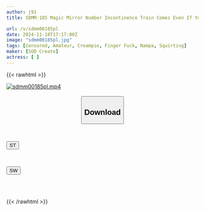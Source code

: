 ```yaml
---
author: j91
title: SDMM-185 Magic Mirror Number Incontinence Train Comes Even If You Refuse, Contrary To Your Heart, Your Body That Has Not Been Used For A Long Time Is Sensitive To Erotic Techniques! Raw Insertion Into Slippery Melting Pussy! Sleeveless Is Full Of Gaps! Limited To 30s And Over Who Are Easily Targeted By Perverts!

url: /v/sdmm00185pl
date: 2024-11-18T17:17:00Z
image: "sdmm00185pl.jpg"
tags: [Censored, Amateur, Creampie, Finger Fuck, Nampa, Squirting]
maker: [SOD Create]
actress: [ ]
---
```



{{< rawhtml >}}

<div class="video" data-videoid="XWqKLb8y81hDQKx">
    <a href="javascript:;">
        <img src="/v/sdmm00185pl/sdmm00185pl.jpg" width="WIDTH" height="HEIGHT" alt="sdmm00185pl.mp4" loading="lazy">
    </a>
</div>

<script type="text/javascript" src="https://j91.asia/asset/on-demand-st.js"></script>

<br>
  <link rel="stylesheet" href="https://j91.asia/asset/bs5.css">
  
  <center>
  <button class="btn btn-primary" type="button" data-bs-toggle="collapse" data-bs-target=".multi-collapse" aria-expanded="false" aria-controls="multiCollapseExample1 multiCollapseExample2"><h2>Download</h2></button></center>
</p>
<div class="row">
  <div class="col">
    <div class="collapse multi-collapse" id="multiCollapseExample1">
      <div class="card card-body">
	      	      <br>
<div class="buttons">  
<p><a href="/v/sdmm00185pl/st.html" target="_blank"><button class="btn-hover color-3"><i class="fa fa-download"></i> ST</button></a></p></div>
    </div>
  </div>
</div>
  <div class="col">
    <div class="collapse multi-collapse" id="multiCollapseExample2">
      <div class="card card-body">
	      <br>
<div class="buttons">
<p><a href="/v/sdmm00185pl/sw.html" target="_blank"><button class="btn-hover color-2"><i class="fa fa-download"></i> SW</button></a></p></div>
<br><br>
      </div>
    </div>
  </div>
</div>

{{< /rawhtml >}}